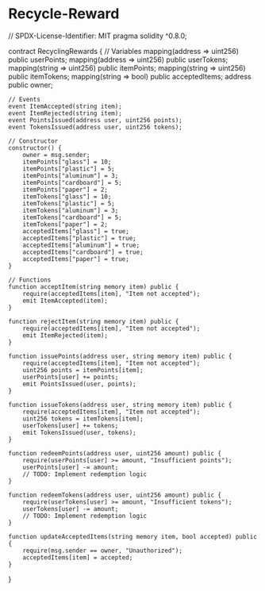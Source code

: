 # Recycle-Reward
// SPDX-License-Identifier: MIT
pragma solidity ^0.8.0;

contract RecyclingRewards {
    // Variables
    mapping(address => uint256) public userPoints;
    mapping(address => uint256) public userTokens;
    mapping(string => uint256) public itemPoints;
    mapping(string => uint256) public itemTokens;
    mapping(string => bool) public acceptedItems;
    address public owner;
    
    // Events
    event ItemAccepted(string item);
    event ItemRejected(string item);
    event PointsIssued(address user, uint256 points);
    event TokensIssued(address user, uint256 tokens);
    
    // Constructor
    constructor() {
        owner = msg.sender;
        itemPoints["glass"] = 10;
        itemPoints["plastic"] = 5;
        itemPoints["aluminum"] = 3;
        itemPoints["cardboard"] = 5;
        itemPoints["paper"] = 2;
        itemTokens["glass"] = 10;
        itemTokens["plastic"] = 5;
        itemTokens["aluminum"] = 3;
        itemTokens["cardboard"] = 5;
        itemTokens["paper"] = 2;
        acceptedItems["glass"] = true;
        acceptedItems["plastic"] = true;
        acceptedItems["aluminum"] = true;
        acceptedItems["cardboard"] = true;
        acceptedItems["paper"] = true;
    }
    
    // Functions
    function acceptItem(string memory item) public {
        require(acceptedItems[item], "Item not accepted");
        emit ItemAccepted(item);
    }
    
    function rejectItem(string memory item) public {
        require(acceptedItems[item], "Item not accepted");
        emit ItemRejected(item);
    }
    
    function issuePoints(address user, string memory item) public {
        require(acceptedItems[item], "Item not accepted");
        uint256 points = itemPoints[item];
        userPoints[user] += points;
        emit PointsIssued(user, points);
    }
    
    function issueTokens(address user, string memory item) public {
        require(acceptedItems[item], "Item not accepted");
        uint256 tokens = itemTokens[item];
        userTokens[user] += tokens;
        emit TokensIssued(user, tokens);
    }
    
    function redeemPoints(address user, uint256 amount) public {
        require(userPoints[user] >= amount, "Insufficient points");
        userPoints[user] -= amount;
        // TODO: Implement redemption logic
    }
    
    function redeemTokens(address user, uint256 amount) public {
        require(userTokens[user] >= amount, "Insufficient tokens");
        userTokens[user] -= amount;
        // TODO: Implement redemption logic
    }
    
    function updateAcceptedItems(string memory item, bool accepted) public {
        require(msg.sender == owner, "Unauthorized");
        acceptedItems[item] = accepted;
    }
}
